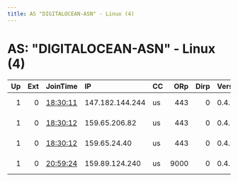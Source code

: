 ```yaml
---
title: AS "DIGITALOCEAN-ASN" - Linux (4)
---
```


# AS: "DIGITALOCEAN-ASN" - Linux (4)

|   Up |   Ext | JoinTime                                                                                              | IP              | CC   |   ORp |   Dirp | Version   | Contact                | Nickname    |   eFamMembers |
|-----:|------:|:------------------------------------------------------------------------------------------------------|:----------------|:-----|------:|-------:|:----------|:-----------------------|:------------|--------------:|
|    1 |     0 | [18:30:11](https://nusenu.github.io/OrNetStats/w/relay/662E40C037074EE4E1C820D0A5BFCD484257F26A.html) | 147.182.144.244 | us   |   443 |      0 | 0.4.6.9   | email:roottor ruin.dev | Thrall      |             1 |
|    1 |     0 | [18:30:12](https://nusenu.github.io/OrNetStats/w/relay/234062FD4A7C1E9CD6172FE6C1FE37C66F28BB4C.html) | 159.65.206.82   | us   |   443 |      0 | 0.4.6.9   | email:roottor ruin.dev | Autumn      |             1 |
|    1 |     0 | [18:30:12](https://nusenu.github.io/OrNetStats/w/relay/4588E6AAB63F8089D8360EA529AF7380256E86D7.html) | 159.65.24.40    | us   |   443 |      0 | 0.4.6.9   | email:roottor ruin.dev | Ombrophilia |             1 |
|    1 |     0 | [20:59:24](https://nusenu.github.io/OrNetStats/w/relay/C8FE57A0C112E123CB8B9A81B1E505B2E8F75CEF.html) | 159.89.124.240  | us   |  9000 |      0 | 0.4.6.9   | trecinex AT pm DOT me  | trecinex01  |             1 |
